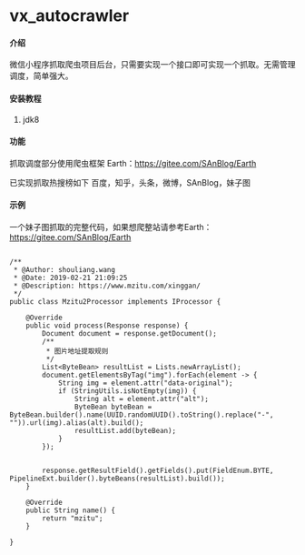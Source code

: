 # vx_autocrawler

#### 介绍
微信小程序抓取爬虫项目后台，只需要实现一个接口即可实现一个抓取。无需管理调度，简单强大。



#### 安装教程

1.  jdk8

#### 功能
抓取调度部分使用爬虫框架
Earth：https://gitee.com/SAnBlog/Earth

已实现抓取热搜榜如下
百度，知乎，头条，微博，SAnBlog，妹子图

#### 示例

一个妹子图抓取的完整代码，如果想爬整站请参考Earth：https://gitee.com/SAnBlog/Earth 

```

/**
 * @Author: shouliang.wang
 * @Date: 2019-02-21 21:09:25
 * @Description: https://www.mzitu.com/xinggan/
 */
public class Mzitu2Processor implements IProcessor {

    @Override
    public void process(Response response) {
        Document document = response.getDocument();
        /**
         * 图片地址提取规则
         */
        List<ByteBean> resultList = Lists.newArrayList();
        document.getElementsByTag("img").forEach(element -> {
            String img = element.attr("data-original");
            if (StringUtils.isNotEmpty(img)) {
                String alt = element.attr("alt");
                ByteBean byteBean = ByteBean.builder().name(UUID.randomUUID().toString().replace("-", "")).url(img).alias(alt).build();
                resultList.add(byteBean);
            }
        });


        response.getResultField().getFields().put(FieldEnum.BYTE, PipelineExt.builder().byteBeans(resultList).build());
    }

    @Override
    public String name() {
        return "mzitu";
    }

}

```

